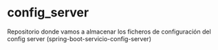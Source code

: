 # config_server

Repositorio donde vamos a almacenar los ficheros de configuración del config server (spring-boot-servicio-config-server)
